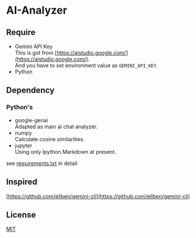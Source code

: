 # AI-Analyzer
## Require
- Gemini API Key  
This is got from [https://aistudio.google.com/](https://aistudio.google.com/).  
And you have to set environment value as `GEMINI_API_KEY`.
- Python

## Dependency
### Python's
- google-genai  
Adapted as main ai chat analyzer.
- numpy  
Calculate cosine similarities.
- jupyter  
Using only Ipython.Markdown at present.
  
see [requirements.txt](requirements.txt) in detail

## Inspired
[https://github.com/eliben/gemini-cli](https://github.com/eliben/gemini-cli)

## License
[MIT](LICENSE.txt)

